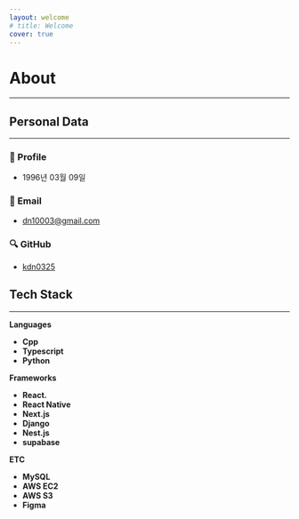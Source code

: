 ```yaml
---
layout: welcome
# title: Welcome
cover: true
---
```


# About

<!--author-->

---

## Personal Data

---

### 👶 Profile

- 1996년 03월 09일

### 📧 Email

- dn10003@gmail.com

### 🔍 GitHub

- [kdn0325](https://github.com/kdn0325)

## Tech Stack

---

**Languages**

- **Cpp**
- **Typescript**
- **Python**

**Frameworks**

- **React.**
- **React Native**
- **Next.js**
- **Django**
- **Nest.js**
- **supabase**

**ETC**

- **MySQL**
- **AWS EC2**
- **AWS S3**
- **Figma**
